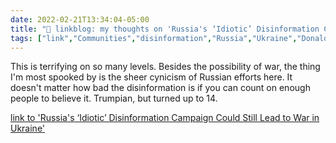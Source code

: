 ```yaml
---
date: 2022-02-21T13:34:04-05:00
title: "🔗 linkblog: my thoughts on 'Russia's ‘Idiotic’ Disinformation Campaign Could Still Lead to War in Ukraine'"
tags: ["link","Communities","disinformation","Russia","Ukraine","Donald Trump"]
---
```

This is terrifying on so many levels. Besides the possibility of war, the thing I'm most spooked by is the sheer cynicism of Russian efforts here. It doesn't matter how bad the disinformation is if you can count on enough people to believe it. Trumpian, but turned up to 14.
 
[link to 'Russia's ‘Idiotic’ Disinformation Campaign Could Still Lead to War in Ukraine'](https://www.vice.com/en/article/88gdj3/russia-disinformation-campaign-bombing-ukraine)
